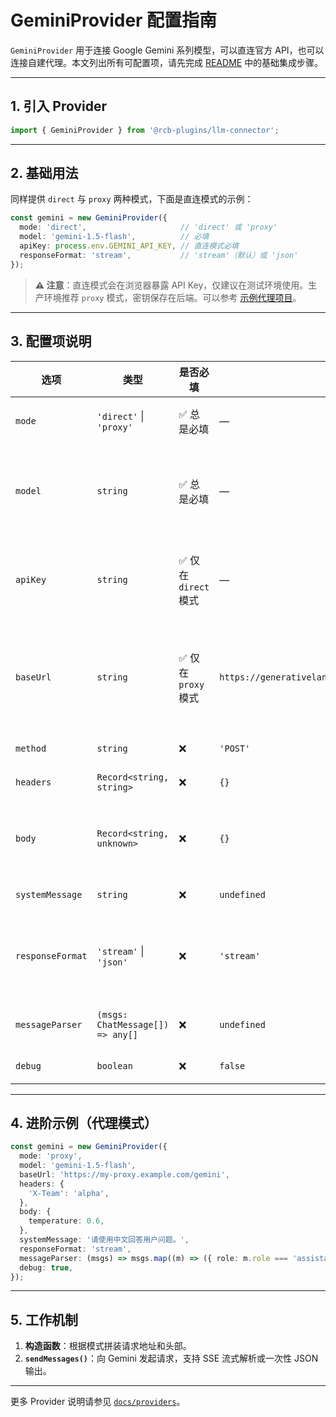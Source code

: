 # GeminiProvider 配置指南

`GeminiProvider` 用于连接 Google Gemini 系列模型，可以直连官方 API，也可以连接自建代理。本文列出所有可配置项，请先完成 [README](../../README.md) 中的基础集成步骤。

---

## 1. 引入 Provider

```ts
import { GeminiProvider } from '@rcb-plugins/llm-connector';
```

---

## 2. 基础用法

同样提供 `direct` 与 `proxy` 两种模式，下面是直连模式的示例：

```ts
const gemini = new GeminiProvider({
  mode: 'direct',                     // 'direct' 或 'proxy'
  model: 'gemini-1.5-flash',          // 必填
  apiKey: process.env.GEMINI_API_KEY, // 直连模式必填
  responseFormat: 'stream',           // 'stream'（默认）或 'json'
});
```

> **⚠️ 注意**：直连模式会在浏览器暴露 API Key，仅建议在测试环境使用。生产环境推荐 `proxy` 模式，密钥保存在后端。可以参考 [示例代理项目](https://github.com/tjtanjin/llm-proxy)。

---

## 3. 配置项说明

| 选项             | 类型                                   | 是否必填                    | 默认值                                             | 说明 |
| ---------------- | -------------------------------------- | --------------------------- | -------------------------------------------------- | ---- |
| `mode`           | `'direct'` \| `'proxy'`                | ✅ 总是必填                 | —                                                  | 选择直连还是代理 |
| `model`          | `string`                               | ✅ 总是必填                 | —                                                  | Gemini 模型名称，可在 [官方列表](https://ai.google.dev/gemini-api/docs/models) 查阅 |
| `apiKey`         | `string`                               | ✅ 仅在 `direct` 模式       | —                                                  | Google API Key（仅直连模式使用） |
| `baseUrl`        | `string`                               | ✅ 仅在 `proxy` 模式        | `https://generativelanguage.googleapis.com/v1beta` | 自定义地址（代理模式必填，可覆盖默认值） |
| `method`         | `string`                               | ❌                           | `'POST'`                                           | 请求方法 |
| `headers`        | `Record<string, string>`               | ❌                           | `{}`                                               | 额外请求头 |
| `body`           | `Record<string, unknown>`              | ❌                           | `{}`                                               | 额外请求体，最终会合并发送 |
| `systemMessage`  | `string`                               | ❌                           | `undefined`                                        | 系统提示信息 |
| `responseFormat` | `'stream'` \| `'json'`                 | ❌                           | `'stream'`                                         | `stream` 使用 SSE，`json` 等待完整响应 |
| `messageParser`  | `(msgs: ChatMessage[]) => any[]`       | ❌                           | `undefined`                                        | 自定义消息转换逻辑 |
| `debug`          | `boolean`                              | ❌                           | `false`                                            | 打印调试日志 |

---

## 4. 进阶示例（代理模式）

```ts
const gemini = new GeminiProvider({
  mode: 'proxy',
  model: 'gemini-1.5-flash',
  baseUrl: 'https://my-proxy.example.com/gemini',
  headers: {
    'X-Team': 'alpha',
  },
  body: {
    temperature: 0.6,
  },
  systemMessage: '请使用中文回答用户问题。',
  responseFormat: 'stream',
  messageParser: (msgs) => msgs.map((m) => ({ role: m.role === 'assistant' ? 'model' : 'user', parts: [{ text: m.content }] })),
  debug: true,
});
```

---

## 5. 工作机制

1. **构造函数**：根据模式拼装请求地址和头部。
2. **`sendMessages()`**：向 Gemini 发起请求，支持 SSE 流式解析或一次性 JSON 输出。

---

更多 Provider 说明请参见 [`docs/providers`](../providers)。
